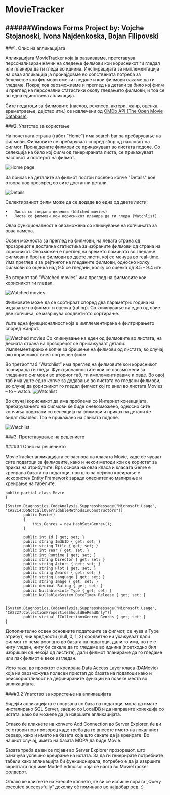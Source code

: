 # MovieTracker

######Windows Forms Project by: Vojche Stojanoski, Ivona Najdenkoska, Bojan Filipovski
---
###1.	Oпис на апликацијата
	

Апликацијата MovieTracker која ја развивавме, претставува персонализиран начин на следење филмови кои корисникот ги гледал или планира да ги гледа во иднина. Инспирацијата за имплементација на оваа апликација ја пронајдовме во сопствената потреба за бележење кои филмови сме ги гледале и кои филмови сакаме да ги гледаме. Покрај тоа овозможивме и преглед на детали за било кој филм и преглед на персонални статистики околу гледањето филмови, и тоа се во една единствена апликација.


Сите податоци за филмовите (наслов, режисер, актери, жанр, оценка, времетраење, дејство итн.) се извлечени од [OMDb API (The Open Movie Database)](http://www.omdbapi.com/).

###2.	Упатство за користење


На почетната страна (табот “Home”) има search bar за пребарување на филмови. Филмовите се пребаруваат според збор од насловот на филмот. Пронајдените филмови се прикажуваат во листата подоле. Со селекција на било кој филм од генерираната листа, се прикажуваат насловот и постерот на филмот. 

![Home page](https://github.com/vojches/MovieTracker/blob/screenshots/screen1.png)


За приказ на деталите за филмот постои посебно копче "Details" кое отвора нов прозорец со сите достапни детали.

![Details](https://github.com/vojches/MovieTracker/blob/screenshots/screen2.png)

Селектираниот филм може да се додаде во една од двете листи: 


    •	Листа со гледани филмови (Watched movies)
    •	Листа со филмови кои корисникот планира да ги гледа (Watchlist). 
    
    
Оваа функционалност е овозможена со кликнување на копчињата за оваа намена.


Освен можноста за преглед на филмови, на левата страна од прозорецот е достапна статистика за избраните филмови од страна на корисникот. Овозможен е преглед на времето поминато во гледање филмови и број на филмови во двете листи, кој се менува во real–time. Има преглед и за рејтингот на гледаните филмови, односно колку филмови со оценка над 9.5  се гледани, колку со оценка од 8.5 - 9.4 итн.

  Во вториот таб “Watched movies” има преглед на филмовите кои корисникот ги гледал. 
  
  
  ![Watched movies](https://github.com/vojches/MovieTracker/blob/screenshots/screen3.png)
  
  
  Филмовите може да се сортираат според два параметри: година на издавање на филмот и оценка (rating). Со кликнување на едно од овие две копчиња, се извршува соодветното сортирање. 
  
  Уште една функционалност која е имплементирана е филтрирањето според жанрот.
  
  
  ![Watched movies](https://github.com/vojches/MovieTracker/blob/screenshots/screen4.png)
  Со кликнување на еден од филмовите во листата, на десната страна на прозорецот се прикажуваат детали. Имплементирано е копче за бришење на филмови од листата, во случај ако корисникот внел погрешен филм.
  
  
  Во третиот таб “Watchlist” има преглед на филмовите кои корисникот планира да ги гледа. Функционалностите кои се овозможени за гледаните филмови во вториот таб, ги имплементиравме и овде. Во овој таб има уште едно копче за додавање во листата со гледани филмови, во случај да корисникот го гледал филмот кој го внел во листата Movies – to – watch.
  ![Watchlist](https://github.com/vojches/MovieTracker/blob/screenshots/screen5.png)
  
  Во случај корисникот да има проблеми со Интернет конекцијата, пребарувањето на филмови ќе биде оневозможено, односно сите копчиња поврзани со селекција на филмови и приказ на детали ќе бидат disabled. Тоа е прикажано на сликата подоле.
  
  ![Watchlist](https://github.com/vojches/MovieTracker/blob/screenshots/screen7.png)

###3.	Претставување на решението

####3.1 Опис на решението

MovieTracker апликацијата се заснова на класата Movie, каде се чуваат сите податоци за филмовите, како и некои методи кои се користат за приказ на атрибутите. Врз основа на оваа класа и класата Genre е креирана базата на податоци, при што за нејзино креирање е искористен Entity Framework заради олеснително мапирање и креирање на табелите.

	public partial class Movie
	{
	        [System.Diagnostics.CodeAnalysis.SuppressMessage("Microsoft.Usage", "CA2214:DoNotCallOverridableMethodsInConstructors")]
	        public Movie()
	        {
	            this.Genres = new HashSet<Genre>();
	        }
	    
	        public int Id { get; set; }
	        public string ImdbID { get; set; }
	        public string Title { get; set; }
	        public int Year { get; set; }
	        public int Runtime { get; set; }
	        public string Director { get; set; }
	        public string Actors { get; set; }
	        public string Plot { get; set; }
	        public string Awards { get; set; }
	        public string Language { get; set; }
	        public string Image { get; set; }
	        public decimal Rating { get; set; }
	        public Nullable<int> Type { get; set; }
	        public Nullable<System.DateTime> Release { get; set; }
	    
	        [System.Diagnostics.CodeAnalysis.SuppressMessage("Microsoft.Usage", "CA2227:CollectionPropertiesShouldBeReadOnly")]
	        public virtual ICollection<Genre> Genres { get; set; }
	}

Дополнително освен основните податоците за филмот, се чува и Type атрибут, чии вредности (null, 0, 1, 2) соодветно ни укажуваат дали филмот го нема воопшто во базата на податоци, дали го има, но не е ниту гледан, ниту би сакале да го гледаме во иднина (претходно бил избришан од некоја од листите), дали филмот планираме да го гледаме или пак филмот е веќе изгледан.

Исто така, во проектот е креирана Data Access Layer класа (DAMovie) којa ни овозможува полесен пристап до базата на податоци како и реискористливост на дефинираните функции на повеќе места во апликацијата.

####3.2	Упатство за користење на апликацијата

Бидејќи апликацијата е поврзана со база на податоци, мора да имате инсталирано SQL Server, заедно со LocalDB и да направите конекција со истата, како би можеле да ја извршите апликацијата.



Откако ќе кликнете на копчето Add Connection во Server Explorer, ќе ви се отвори нов прозорец каде треба да го внесете името на локалниот сервер, како и името на базата која што сакате да ја креирате. Во нашиот случај, името на базата МОРА да биде Movie.


Базата треба да ви се појави во Server Explorer прозорецот, што означува успешно креирање на истата. За да ги генерирате потребните табели како апликацијта би функционирала, потребно е да jа извршите скриптата под име Model1.edmx.sql која се наоѓа во MovieTracker фолдерот.



Откако ќе кликнете на Execute копчето, ќе ви се испише порака „Query executed successfully“ доколку сè поминало во најдобар ред. :)
